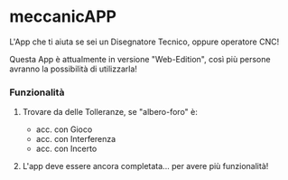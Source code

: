 # meccanicAPP
L'App che ti aiuta se sei un Disegnatore Tecnico, oppure operatore CNC!

Questa App è attualmente in versione "Web-Edition", così più persone avranno la possibilità di utilizzarla!

### Funzionalità
1. Trovare da delle Tolleranze, se "albero-foro" è:
   - acc. con Gioco
   - acc. con Interferenza 
   - acc. con Incerto

2. L'app deve essere ancora completata... per avere più funzionalità!

